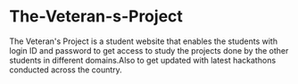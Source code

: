 # The-Veteran-s-Project
The Veteran's Project is a student website that enables the students with login ID and password to get access to study the projects done by the other students in different domains.Also to get updated with latest hackathons conducted across the country.
